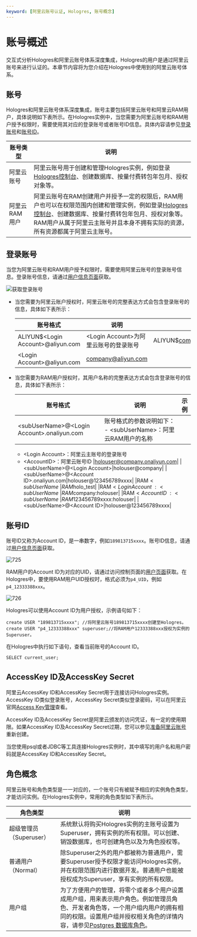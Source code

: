 ```yaml
---
keyword: [阿里云账号认证, Hologres, 账号概念]
---
```


# 账号概述

交互式分析Hologres和阿里云账号体系深度集成，Hologres的用户是通过阿里云账号来进行认证的。本章节内容将为您介绍在Hologres中使用到的阿里云账号体系。

## 账号

Hologres和阿里云账号体系深度集成，账号主要包括阿里云账号和阿里云RAM用户，具体说明如下表所示。在Hologres实例中，当您需要为阿里云账号和RAM用户授予权限时，需要使用其对应的登录账号或者账号ID信息。具体内容请参见[登录账号](#section_li7_tj9_7di)和[账号ID](#section_o0a_mg3_w2p)。

|账号类型|说明|
|----|--|
|阿里云账号|阿里云账号用于创建和管理Hologres实例，例如登录[Hologres控制台](https://hologram.console.aliyun.com/#/instance)、创建数据库、按量付费转包年包月、授权对象等。|
|阿里云RAM用户|阿里云账号在RAM创建用户并授予一定的权限后，RAM用户也可以在权限范围内创建和管理实例，例如登录[Hologres控制台](https://hologram.console.aliyun.com/#/instance)、创建数据库、按量付费转包年包月、授权对象等。RAM用户从属于阿里云主账号并且本身不拥有实际的资源，所有资源都属于阿里云主账号。 |

## 登录账号

当您为阿里云账号和RAM用户授予权限时，需要使用阿里云账号的登录账号信息。登录账号信息，请通过[用户信息页面](https://account.console.aliyun.com/?spm=5176.cngpdb.amxosvpfn.21.4ad17cacTR7tmU#/secure)获取。

![获取登录账号](https://static-aliyun-doc.oss-accelerate.aliyuncs.com/assets/img/zh-CN/2539899061/p210821.png)

-   当您需要为阿里云账户授权时，阿里云账号的完整表达方式会包含登录账号的信息，具体如下表所示：

    |账号格式|说明|示例|
    |----|--|--|
    |ALIYUN$<Login Account\>@aliyun.com|<Login Account\>为阿里云账号的登录账号|ALIYUN$company@aliyun.com|
    |<Login Account\>@aliyun.com|company@aliyun.com|

-   当您需要为RAM用户授权时，其用户名称的完整表达方式会包含登录账号的信息，具体如下表所示：

    |账号格式|说明|示例|
    |----|--|--|
    |<subUserName\>@<Login Account\>.onaliyun.com|账号格式的参数说明如下：    -   <subUserName\>：阿里云RAM用户的名称
    -   <Login Account\>：阿里云主账号的登录账号
    -   <AccountID\>：阿里云账号ID
|holouser@company.onaliyun.com|
    |<subUserName\>@<Login Account\>|holouser@company|
    |<subUserName\>@<Account ID\>.onaliyun.com|holouser@123456789xxxx|
    |RAM$<subUserName\>|RAM$holo\_test|
    |RAM$<Login Account\>:<subUserName\>|RAM$company:holouser|
    |RAM$<Account ID\>:<subUserName\>|RAM$123456789xxxx:holouser|
    |<subUserName\>@<Account ID\>|holouser@123456789xxxx|


## 账号ID

账号ID又称为Account ID，是一串数字，例如`189813715xxxx`。账号ID信息，请通过[用户信息页面](https://account.console.aliyun.com/?spm=5176.cngpdb.amxosvpfn.21.4ad17cacTR7tmU#/secure)获取。

![725](https://static-aliyun-doc.oss-accelerate.aliyuncs.com/assets/img/zh-CN/2281530161/p95289.png)

RAM用户的Account ID为对应的UID，请通过访问控制页面的[用户页面](https://ram.console.aliyun.com/users)获取。在Hologres中，要使用RAM用户UID授权时，格式必须为`p4_UID`，例如`p4_12333388xxx`。

![726](https://static-aliyun-doc.oss-accelerate.aliyuncs.com/assets/img/zh-CN/2281530161/p95292.png)

Hologres可以使用Account ID为用户授权，示例语句如下：

```
create USER "189813715xxxx"; //将阿里云账号189813715xxxx创建至Hologres。
create USER "p4_12333388xxx" superuser;//将RAM用户12333388xxx授权为实例的Superuser。
```

在Hologres中执行如下语句，查看当前账号的Account ID。

```
SELECT current_user;
```

## AccessKey ID及AccessKey Secret

阿里云AccessKey ID和AccessKey Secret用于连接访问Hologres实例。AccessKey ID类似登录账号，AccessKey Secret类似登录密码，可以在阿里云官网[Access Key管理](https://usercenter.console.aliyun.com/?spm=a2c8b.12215442.nav-right.dak.18fb6253I8gJRw#/manage/ak)查看。

AccessKey ID及AccessKey Secret是阿里云颁发的访问凭证，有一定的使用期限。如果AccessKey ID及AccessKey Secret过期，您可以参见[准备阿里云账号](/cn.zh-CN/准备工作/准备阿里云账号.md)重新创建。

当您使用psql或者JDBC等工具连接Hologres实例时，其中填写的用户名和用户密码就是AccessKey ID和AccessKey Secret。

## 角色概念

阿里云账号和角色类型是一一对应的，一个账号只有被赋予相应的实例角色类型，才能访问实例。在Hologres实例中，常用的角色类型如下表所示。

|角色类型|说明|
|----|--|
|超级管理员（Superuser）|系统默认将购买Hologres实例的主账号设置为Superuser，拥有实例的所有权限。可以创建、销毁数据库，也可创建角色以及为角色授权等。|
|普通用户（Normal）|除Superuser之外的用户都被称为普通用户，需要Superuser授予权限才能访问Hologres实例，并在权限范围内进行数据开发。普通用户也能被授权成为Superuser，享有实例的所有权限。|
|用户组|为了方便用户的管理，将零个或者多个用户设置成用户组，用来表示用户角色。例如管理员角色、开发者角色等，一个用户组内用户的拥有相同的权限。设置用户组并授权相关角色的详情内容，请参见[Postgres 数据库角色](https://www.postgresql.org/docs/11/user-manag.html)。|

